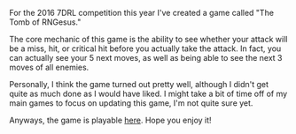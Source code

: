 For the 2016 7DRL competition this year I've created a game called "The Tomb of RNGesus."

The core mechanic of this game is the ability to see whether your attack will be a miss, hit, or critical hit before you actually take the attack. In fact, you can actually see your 5 next moves, as well as being able to see the next 3 moves of all enemies.

Personally, I think the game turned out pretty well, although I didn't get quite as much done as I would have liked. I might take a bit of time off of my main games to focus on updating this game, I'm not quite sure yet.

Anyways, the game is playable [here](https://bunnyhopgames.itch.io/the-tomb-of-rngesus). Hope you enjoy it!
